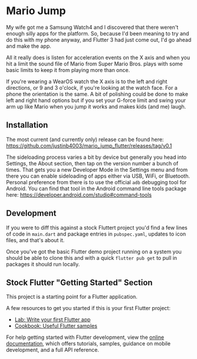 # Mario Jump

My wife got me a Samsung Watch4 and I discovered that there weren't enough silly
apps for the platform. So, because I'd been meaning to try and do this with my
phone anyway, and Flutter 3 had just come out, I'd go ahead and make the app.

All it really does is listen for acceleration events on the X axis and when you
hit a limit the sound file of Mario from Super Mario Bros. plays with some basic
limits to keep it from playing more than once.

If you're wearing a WearOS watch the X axis is to the left and right directions,
or 9 and 3 o'clock, if you're looking at the watch face. For a phone the
orientation is the same. A bit of polishing could be done to make left and right
hand options but if you set your G-force limit and swing your arm up like Mario
when you jump it works and makes kids (and me) laugh.

## Installation
The most current (and currently only) release can be found here:
https://github.com/justinb4003/mario_jump_flutter/releases/tag/v0.1

The sideloading process varies a bit by device but generally you head into
Settings, the About section, then tap on the version number a bunch of times.
That gets you a new Developer Mode in the Settings menu and from there you can
enable sideloading of apps either via USB, WiFi, or Bluetooth. Personal
preference from there is to use the official ```adb``` debugging tool for
Android. You can find that tool in the Android command line tools package here:
https://developer.android.com/studio#command-tools

## Development

If you were to diff this against a stock Fluttert project you'd find a few lines
of code in ```main.dart``` and package entries in ```pubspec.yaml```, updates to
icon files, and that's about it. 

Once you've got the basic Flutter demo project running on a system you should be
able to clone this and with a quick ```flutter pub get``` to pull in packages it
should run locally.

## Stock Flutter "Getting Started" Section

This project is a starting point for a Flutter application.

A few resources to get you started if this is your first Flutter project:

- [Lab: Write your first Flutter app](https://docs.flutter.dev/get-started/codelab)
- [Cookbook: Useful Flutter samples](https://docs.flutter.dev/cookbook)

For help getting started with Flutter development, view the
[online documentation](https://docs.flutter.dev/), which offers tutorials,
samples, guidance on mobile development, and a full API reference.

